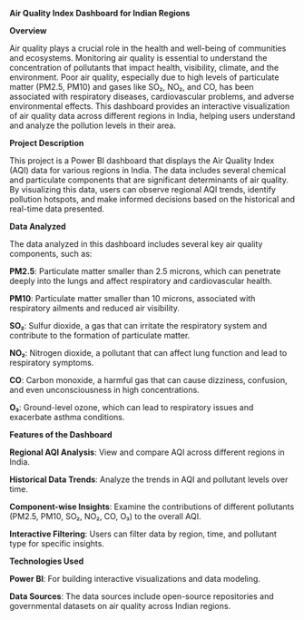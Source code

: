 **Air Quality Index Dashboard for Indian Regions**

**Overview**

Air quality plays a crucial role in the health and well-being of communities and ecosystems. Monitoring air quality is essential to understand the concentration of pollutants that impact health, visibility, climate, and the environment. Poor air quality, especially due to high levels of particulate matter (PM2.5, PM10) and gases like SO₂, NO₂, and CO, has been associated with respiratory diseases, cardiovascular problems, and adverse environmental effects. This dashboard provides an interactive visualization of air quality data across different regions in India, helping users understand and analyze the pollution levels in their area.

**Project Description**

This project is a Power BI dashboard that displays the Air Quality Index (AQI) data for various regions in India. The data includes several chemical and particulate components that are significant determinants of air quality. By visualizing this data, users can observe regional AQI trends, identify pollution hotspots, and make informed decisions based on the historical and real-time data presented.

**Data Analyzed**

The data analyzed in this dashboard includes several key air quality components, such as:

**PM2.5**: Particulate matter smaller than 2.5 microns, which can penetrate deeply into the lungs and affect respiratory and cardiovascular health.

**PM10**: Particulate matter smaller than 10 microns, associated with respiratory ailments and reduced air visibility.

**SO₂**: Sulfur dioxide, a gas that can irritate the respiratory system and contribute to the formation of particulate matter.

**NO₂**: Nitrogen dioxide, a pollutant that can affect lung function and lead to respiratory symptoms.

**CO**: Carbon monoxide, a harmful gas that can cause dizziness, confusion, and even unconsciousness in high concentrations.

**O₃**: Ground-level ozone, which can lead to respiratory issues and exacerbate asthma conditions.

**Features of the Dashboard**

**Regional AQI Analysis**: View and compare AQI across different regions in India.

**Historical Data Trends**: Analyze the trends in AQI and pollutant levels over time.

**Component-wise Insights**: Examine the contributions of different pollutants (PM2.5, PM10, SO₂, NO₂, CO, O₃) to the overall AQI.

**Interactive Filtering**: Users can filter data by region, time, and pollutant type for specific insights.

**Technologies Used**

**Power BI**: For building interactive visualizations and data modeling.

**Data Sources**: The data sources include open-source repositories and governmental datasets on air quality across Indian regions.
